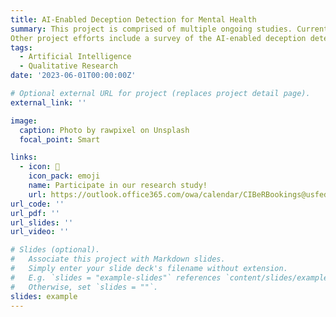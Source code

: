 ```yaml
---
title: AI-Enabled Deception Detection for Mental Health
summary: This project is comprised of multiple ongoing studies. Currently, we are conducting multimodal data collection to support the exploration of deception detection across video, audio, gaze, and physiological data and across various discussion topics. If you are interested in participating in this study as a research participant, visit the link below. 
Other project efforts include a survey of the AI-enabled deception detection literature, and qualitative interviews with mental health professionals regarding their perspectives on such technologies in therapeutic settings.
tags:
  - Artificial Intelligence
  - Qualitative Research
date: '2023-06-01T00:00:00Z'

# Optional external URL for project (replaces project detail page).
external_link: ''

image:
  caption: Photo by rawpixel on Unsplash
  focal_point: Smart

links:
  - icon: 🔗
    icon_pack: emoji
    name: Participate in our research study!
    url: https://outlook.office365.com/owa/calendar/CIBeRBookings@usfedu.onmicrosoft.com/bookings/s/a9YlUBSz6kKY1isuYdAE1w2
url_code: ''
url_pdf: ''
url_slides: ''
url_video: ''

# Slides (optional).
#   Associate this project with Markdown slides.
#   Simply enter your slide deck's filename without extension.
#   E.g. `slides = "example-slides"` references `content/slides/example-slides.md`.
#   Otherwise, set `slides = ""`.
slides: example
---
```



